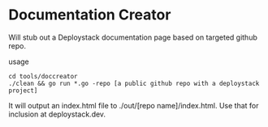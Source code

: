 # Documentation Creator

Will stub out a Deploystack documentation page based on targeted github repo.

usage

```shell
cd tools/doccreator
./clean && go run *.go -repo [a public github repo with a deploystack project]

```

It will output an index.html file to ./out/[repo name]/index.html. Use that for 
inclusion at deploystack.dev.
